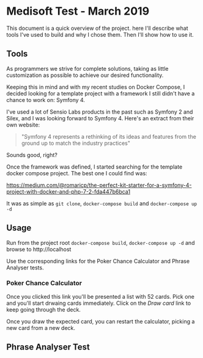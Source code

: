 # Medisoft Test - March 2019

This document is a quick overview of the project. here I'll describe what tools
I've used to build and why I chose them. Then I'll show how to use it.

## Tools

As programmers we strive for complete solutions, taking as little customization
as possible to achieve our desired functionality.

Keeping this in mind and with my recent studies on Docker Compose, I decided 
looking for a template project with a framework I still didn't have a chance
to work on: Symfony 4.

I've used a lot of Sensio Labs products in the past such as Symfony 2 and 
Silex, and I was looking forward to Symfony 4. Here's an extract from their own
website:

> "Symfony 4 represents a rethinking of its ideas and features from the ground
> up to match the industry practices"

Sounds good, right?

Once the framework was defined, I started searching for the template docker
compose project. The best one I could find was: 

https://medium.com/@romaricp/the-perfect-kit-starter-for-a-symfony-4-project-with-docker-and-php-7-2-fda447b6bca1

It was as simple as `git clone`, `docker-compose build` and `docker-compose up -d`


## Usage

Run from the project root `docker-compose build`, `docker-compose up -d` and 
browse to http://localhost

Use the corresponding links for the Poker Chance Calculator and Phrase Analyser
tests.

### Poker Chance Calculator

Once you clicked this link you'll be presented a list with 52 cards. Pick one
and you'll start drwaing cards immediately. Click on the *Draw card* link to 
keep going through the deck.

Once you draw the expected card, you can restart the calculator, picking a new
card from a new deck.

## Phrase Analyser Test

